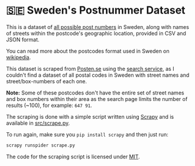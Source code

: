 🇸🇪 Sweden's Postnummer Dataset
=================================

This is  a dataset of [all possible post numbers](https://en.wikipedia.org/wiki/List_of_postal_codes_in_Sweden)
in Sweden, along with names of streets within the postcode's geographic location, provided in CSV and JSON format.

You can read more about the postcodes format used in Sweden on [wikipedia](https://en.wikipedia.org/wiki/Postal_codes_in_Sweden).

This dataset is scraped from [Posten.se](http://www.posten.se) using the [search
service](http://www.posten.se/soktjanst/postnummersok/gb/index_v.jspv), as I couldn't
find a dataset of all postal codes in Sweden with street names and street/box-numbers of each one.

**Note:** Some of these postcodes don't have the entire set of street names and box
numbers within their area as the search page limits the number of results (~100),
for example: `647 91`.

The scraping is done with a simple script written using [Scrapy](http://scrapy.org)
and is available in [src/scrape.py](src/scrape.py).

To run again, make sure you `pip install scrapy` and then just run:

```bash
scrapy runspider scrape.py
```

The code for the scraping script is licensed under [MIT](https://beshr.mit-license.org).
